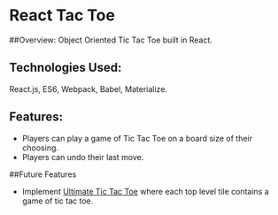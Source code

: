 # React Tac Toe

##Overview:
  Object Oriented Tic Tac Toe built in React.

## Technologies Used:
  React.js, ES6, Webpack, Babel, Materialize.
  
## Features:
  * Players can play a game of Tic Tac Toe on a board size of their choosing.
  * Players can undo their last move.
  
##Future Features
  * Implement [Ultimate Tic Tac Toe](http://mathwithbaddrawings.com/ultimate-tic-tac-toe-original-post/)
  where each top level tile contains a game of tic tac toe.
